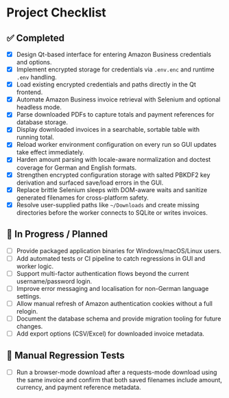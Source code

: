 # Project Checklist

## ✅ Completed
- [x] Design Qt-based interface for entering Amazon Business credentials and options.
- [x] Implement encrypted storage for credentials via `.env.enc` and runtime `.env` handling.
- [x] Load existing encrypted credentials and paths directly in the Qt frontend.
- [x] Automate Amazon Business invoice retrieval with Selenium and optional headless mode.
- [x] Parse downloaded PDFs to capture totals and payment references for database storage.
- [x] Display downloaded invoices in a searchable, sortable table with running total.
- [x] Reload worker environment configuration on every run so GUI updates take effect immediately.
- [x] Harden amount parsing with locale-aware normalization and doctest coverage for German and English formats.
- [x] Strengthen encrypted configuration storage with salted PBKDF2 key derivation and surfaced save/load errors in the GUI.
- [x] Replace brittle Selenium sleeps with DOM-aware waits and sanitize generated filenames for cross-platform safety.
- [x] Resolve user-supplied paths like `~/Downloads` and create missing directories before the worker connects to SQLite or writes invoices.
## 🔄 In Progress / Planned
- [ ] Provide packaged application binaries for Windows/macOS/Linux users.
- [ ] Add automated tests or CI pipeline to catch regressions in GUI and worker logic.
- [ ] Support multi-factor authentication flows beyond the current username/password login.
- [ ] Improve error messaging and localisation for non-German language settings.
- [ ] Allow manual refresh of Amazon authentication cookies without a full relogin.
- [ ] Document the database schema and provide migration tooling for future changes.
- [ ] Add export options (CSV/Excel) for downloaded invoice metadata.

## 🧪 Manual Regression Tests
- [ ] Run a browser-mode download after a requests-mode download using the same invoice and confirm that both saved filenames include amount, currency, and payment reference metadata.
